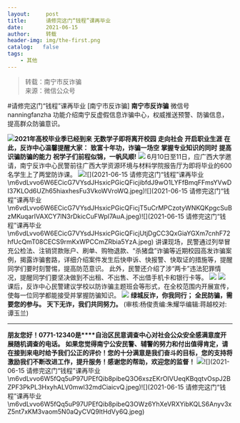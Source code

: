 ```yaml
---
layout:     post
title:      请修完这门“钱程”课再毕业
date:       2021-06-15
author:     转载
header-img: img/the-first.png
catalog:   false
tags:
    - 其他
---
```


<blockquote><p>转载：南宁市反诈骗<br>
来源：微信公众号</p></blockquote>

#请修完这门“钱程”课再毕业
[南宁市反诈骗]
**南宁市反诈骗**
微信号nanningfanzha
功能介绍南宁反虚假信息诈骗中心，权威推送预警、防骗信息，提高群众防骗意识。

![]({{site.baseurl}}/postimg/P9ficrEVSdibaLmHiaibPNmSAfku7xGlvNt9rib2TWro84gcysZZiaF2xmZ1yUV5A3AKAEMj32FdibO2SiaXWaSOeYIeUQ.gif)**2021年高校毕业季已经到来**
**无数学子即将离开校园**
**走向社会**
**开启职业生涯**
**在此，反诈中心温馨提醒大家：**
**致富十年功，诈骗一场空**
**掌握专业知识的同时**
**提高识骗防骗的能力**
**祝学子们前程似锦，一帆风顺!**
![]({{site.baseurl}}/postimg/m6vdLvvo6W6ECicG7VYsdJHsxicPGicQFicj7qjaw6sCk3pKw6ziaic6xVJOcHWI2HABzT1Z3l7UcJ1icgZa9bayWEibhw.jpeg)
6月10日至11日，应广西大学邀请，南宁反诈中心民警前往广西大学资源环境与材料学院报告厅为即将毕业的600名学生上了两堂防诈课。
![]({{site.baseurl}}/postimg/m6vdLvvo6W6ECicG7VYsdJHsxicPGicQFicj7Itaic77K5exEzMYm5xYEphGZl7OAMgsQm5Y6vX4UibeQBrrTGwGLD5A.jpeg)![](2021-06-15
请修完这门“钱程”课再毕业\\m6vdLvvo6W6ECicG7VYsdJHsxicPGicQFicjibfdJ9wO1LYFfBmqFFmsYVwDI37KLOd6UZh65hiaxhesFu3VkoWVroWQ.jpeg)![](2021-06-15
请修完这门“钱程”课再毕业\\m6vdLvvo6W6ECicG7VYsdJHsxicPGicQFicjT5uCrMPCzotyWNKQKpgcSuBzMKuqarIVAXCY7lN3rDkicCuFWpI7AuA.jpeg)![](2021-06-15
请修完这门“钱程”课再毕业\\m6vdLvvo6W6ECicG7VYsdJHsxicPGicQFicjUtjDgCC3QxGiaYGXm7cnhF72hfUcQmT08CECS9rmKxWPCCmZRbia5YzA.jpeg)
讲课现场，民警通过列举冒充公检法、注销贷款账户、刷单、购物退款、“杀猪盘”诈骗等近期校园高发诈骗案例，揭露诈骗套路，详细介绍案件发生后快申诉、快报警、快取证的措施等，提醒同学们要时刻警惕，提高防范意识。
此外，民警还介绍了涉“两卡”违法犯罪情况，提醒同学们要坚决做到不出租、不出售、不出借手机卡和银行卡等。
![]({{site.baseurl}}/postimg/m6vdLvvo6W6ECicG7VYsdJHsxicPGicQFicjbh1paHyyVUBt3naTVt3xicItJXT1Gn5ae7j4ka2TBjqdxugmKkI5vXA.jpeg)
![]({{site.baseurl}}/postimg/m6vdLvvo6W6ECicG7VYsdJHsxicPGicQFicjko435icnz0ZqW5HSyVv2CAdsRPmb29KDGHXJTed6xLBsZReQdM4G2rQ.jpeg)
课后，反诈中心民警建议学校以防诈骗主题班会等形式，在全校范围内开展宣传，使每一位同学都能接受并掌握防骗知识。
![]({{site.baseurl}}/postimg/m6vdLvvo6W6ECicG7VYsdJHsxicPGicQFicjnonicUh6siaskg6E9yiaGLMUfVuNrsfxHdMeicvUYpfn7jqhQiaia99fWW7Q.png)
**绿城反诈，你我同行；**
**全民防骗，需要您的参与。**
**天下无诈，我们共同努力。**
(审核:杨俊责编:朱耀华编辑:蒋越校对:谭玉兰)
***
**朋友您好！0771-12340是****自治区民意调查中心对社会公众安全感满意度开展随机调查的电话。**
**如果您觉得南宁公安民警、辅警的努力和付出值得肯定，请在接到来电时给予我们公正的评价！您的十分满意是我们奋斗的目标，您的支持将激励我们不断改进工作，提升服务！感谢您的帮助，欢迎您的监督！**
![]({{site.baseurl}}/postimg/m6vdLvvo6W5fQq5uP97UPEfQib8pibeQ3OIeVDxD23H3A2hshm9VPKwY5lU5bLvcdcrPes5XplD3ibsbDFZwyKDqA.jpeg)![](2021-06-15
请修完这门“钱程”课再毕业\\m6vdLvvo6W5fQq5uP97UPEfQib8pibeQ3O6xszEKrOIVUeqKBqqtvOspJ2BZPF3PkPL3HxyhALV0mwl32mdCiaicvQ.jpeg)![](2021-06-15
请修完这门“钱程”课再毕业\\m6vdLvvo6W5fQq5uP97UPEfQib8pibeQ3OWz6YhXeVRXYibKQLS6Anyv3xZ5nt7xKM3vaom5N0aQyCVQ9ltHdVy6Q.jpeg)
